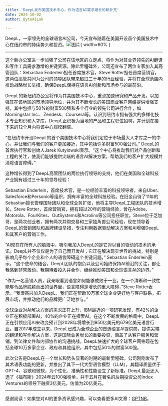 ```yaml
---
title: 'DeepL发布美国技术中心，作为语言AI需求增长的新补充'
date: 2024-10-02
author: ByteAILab

---
```


DeepL，一家领先的全球语言AI公司，今天宣布随着在美国开设首个美国技术中心在纽约市的持续势头和投资。![图片](https://ai-techpark.com/wp-content/uploads/2024/10/DeepL-960x540.jpg){ width=60% }

---
这个新办公室进一步加强了公司在该地区的立足点，将作为对其业界领先的AI翻译和写作工具需求激增的关键资源。除此里程碑外，公司还宣布了两位专家加入其高管团队：Sebastian Enderlein担任首席技术官，Steve Rotter担任首席营销官。这两位高管共同为公司的领导团队带来超过三十年的行业经验，并将在全球范围内推动战略增长举措，确保DeepL保持在语言AI创新和市场参与的最前沿。

DeepL的新纽约办公室将作为其美国技术中心，重点加速研究和产品开发，以加强其在该地区的市场领导地位，并为其不断增长的美国商业客户网络提供增强支持，其中包括与50%的财富500强和多个行业的领先公司进行合作，如Morningstar Inc.、Zendesk、Coursera等。认识到纽约市拥有强大的多样化技术专业知识和人才库，DeepL正积极为当地的产品和工程职位招聘，并计划在接下来的12个月内将该中心规模翻倍。

“在纽约市开设DeepL的首个美国技术中心将我们定位于市场最大人才库之一的中心，并让我们与我们的客户更加接近，其中包括许多财富500强公司。” DeepL的首席执行官和创始人Jarek Kutylowski表示。“这个中心将推动我们对产品创新和工程的关注，使我们能够提供尖端的语言AI解决方案，帮助我们的客户扩大规模并消除语言障碍。”

这种增长得到了DeepL高管团队的两位执行领导的支持，他们在美国和全球科技产业拥有超过三十年的领导经验：

Sebastian Enderlein，首席技术官，是一位经验丰富的科技领导者，来自Uber、Salesforce和Personio等组织，拥有丰富的全球科技经验。在旧金山待了11年的Sebastian擅长管理国际团队和全球业务扩张，他将主导DeepL工程团队的技术增长。Steve Rotter，首席营销官，拥有超过20年的营销经验，曾在Adobe、Motorola、FourKites、OutSystems和Acrolinx等公司担任职位。Steve位于芝加哥，是两次创业者，拥有两次并购交易和三家独角兽公司经验，现在领导着DeepL的营销团队和品牌建设举措，专注利用数据驱动解决方案和AI增强DeepL和其客户的营销工作。

“AI现在在所有人的脑海中，吸引我加入DeepL的是它对以目的驱动的技术的承诺。DeepL并不仅仅是为了自己而开发AI；它正在解决现实世界的挑战，特别是影响几乎每个企业和个人的语言障碍这个关键问题。” Sebastian Enderlein表示。“这个使命的结合，DeepL团队的抱负以及公司始终保持AI前沿的关注，都让我感到非常激动。我期待着投入并合作，继续推动美国和全球语言AI的边界。”

“作为一名营销人员，我亲眼看到语言如何能够成败于一业。在一个清晰和一致性能够令品牌脱颖而出的世界里，语言障碍是增长的重大障碍，”Steve Rotter表示。“我很高兴加入DeepL，我们正在帮助10万家全球企业更好地与客户联系，拓展市场，并推动他们的品牌更广泛地参与。”

全球企业对AI解决方案的需求正在上升，IBM最近的一项研究发现，有42%的企业正在积极部署AI，40%的企业正在探索AI。在这个不断发展的格局中，DeepL正在引领应用AI来改变预计到2028年将增长到950亿美元的679亿美元语言行业。自2017年成立以来，DeepL已成为全球企业的首选语言AI提供商，提供尖端的翻译和写作解决方案，这是国际业务增长的重要投资，涵盖了从客户服务和营销，到法律文件和内部协作的沟通挑战。DeepL快速扩大的全球客户网络现在包括全球10万多家企业、政府和其他组织，其中包括50%的财富500强。

此次公告是DeepL在一个增长和势头显著的时期的最新里程碑。公司刚刚发布了其术语表功能的更新，并推出了其下一代大型语言模型（LLM），其翻译质量优于GPT-4、谷歌和微软，为个性化、准确性和性能设立了新标准。DeepL最近还入选了《福布斯》2024年云100强榜单，并于五月在著名的后期投资公司Index Ventures的领导下融资3亿美元，估值为20亿美元。

---
感谢阅读！如果您对AI的更多资讯感兴趣，可以查看更多AI文章：[GPTNB](https://gptnb.com)。